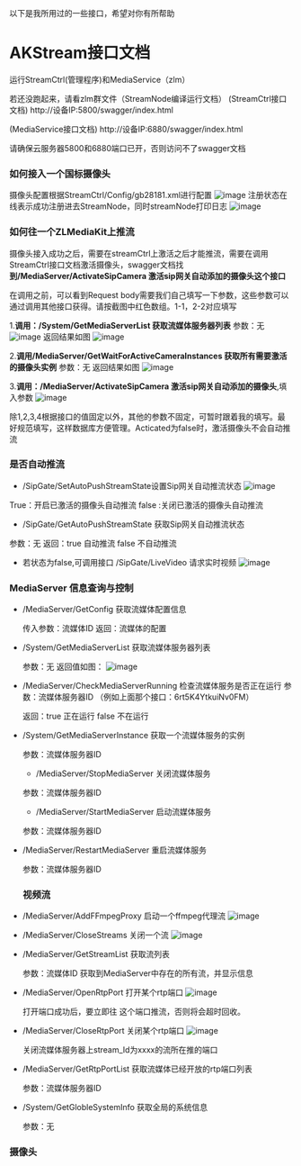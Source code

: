以下是我所用过的一些接口，希望对你有所帮助
# AKStream接口文档
运行StreamCtrl(管理程序)和MediaService（zlm）

若还没跑起来，请看zlm群文件（StreamNode编译运行文档）
(StreamCtrl接口文档)   http://设备IP:5800/swagger/index.html

(MediaService接口文档)  http://设备IP:6880/swagger/index.html

请确保云服务器5800和6880端口已开，否则访问不了swagger文档

### 如何接入一个国标摄像头
摄像头配置根据StreamCtrl/Config/gb28181.xml进行配置
![image](https://github.com/linshangqiang/AKStream-Readme/blob/main/img1.png)
注册状态在线表示成功注册进去StreamNode，同时streamNode打印日志
![image](https://github.com/linshangqiang/AKStream-Readme/blob/main/img2.png)

### 如何往一个ZLMediaKit上推流
摄像头接入成功之后，需要在streamCtrl上激活之后才能推流，需要在调用StreamCtrl接口文档激活摄像头，swagger文档找**到/MediaServer/ActivateSipCamera  激活sip网关自动添加的摄像头这个接口**

在调用之前，可以看到Request body需要我们自己填写一下参数，这些参数可以通过调用其他接口获得。请按截图中红色数组。1-1，2-2对应填写

1.**调用：/System/GetMediaServerList  获取流媒体服务器列表**
参数：无
![image](https://github.com/linshangqiang/AKStream-Readme/blob/main/img3.png)
返回结果如图
![image](https://github.com/linshangqiang/AKStream-Readme/blob/main/img4.png)

2.**调用/MediaServer/GetWaitForActiveCameraInstances 获取所有需要激活的摄像头实例**
参数：无
返回结果如图
![image](https://github.com/linshangqiang/AKStream-Readme/blob/main/img5.png)

3.**调用：/MediaServer/ActivateSipCamera 激活sip网关自动添加的摄像头**,填入参数
![image](https://github.com/linshangqiang/AKStream-Readme/blob/main/img6.png)

除1,2,3,4根据接口的值固定以外，其他的参数不固定，可暂时跟着我的填写。最好规范填写，这样数据库方便管理。Acticated为false时，激活摄像头不会自动推流

### 是否自动推流
- /SipGate/SetAutoPushStreamState设置Sip网关自动推流状态
![image](https://github.com/linshangqiang/AKStream-Readme/blob/main/img7.png)

True：开启已激活的摄像头自动推流  false :关闭已激活的摄像头自动推流
- /SipGate/GetAutoPushStreamState 获取Sip网关自动推流状态
  
参数：无    返回：true 自动推流  false 不自动推流
- 若状态为false,可调用接口 /SipGate/LiveVideo 请求实时视频
![image](https://github.com/linshangqiang/AKStream-Readme/blob/main/img8.png)
### MediaServer 信息查询与控制
- /MediaServer/GetConfig 获取流媒体配置信息

  传入参数：流媒体ID   返回：流媒体的配置
- /System/GetMediaServerList  获取流媒体服务器列表

  参数：无  返回值如图：
![image](https://github.com/linshangqiang/AKStream-Readme/blob/main/img9.png)
- /MediaServer/CheckMediaServerRunning 检查流媒体服务是否正在运行
  参数：流媒体服务器ID （例如上面那个接口：6rt5K4YtkuiNv0FM）

  返回：true 正在运行  false 不在运行
- /System/GetMediaServerInstance 获取一个流媒体服务的实例 

  参数：流媒体服务器ID  
  - /MediaServer/StopMediaServer 关闭流媒体服务
  
  参数：流媒体服务器ID
  - /MediaServer/StartMediaServer 启动流媒体服务
  
  参数：流媒体服务器ID
- /MediaServer/RestartMediaServer 重启流媒体服务

  参数：流媒体服务器ID  
  ### 视频流
- /MediaServer/AddFFmpegProxy 启动一个ffmpeg代理流
  ![image](https://github.com/linshangqiang/AKStream-Readme/blob/main/img10.png)
- /MediaServer/CloseStreams 关闭一个流
  ![image](https://github.com/linshangqiang/AKStream-Readme/blob/main/img11.png)
- /MediaServer/GetStreamList 获取流列表
  
  参数：流媒体ID  获取到MediaServer中存在的所有流，并显示信息
- /MediaServer/OpenRtpPort  打开某个rtp端口
   ![image](https://github.com/linshangqiang/AKStream-Readme/blob/main/img12.png)
   
  打开端口成功后，要立即往 这个端口推流，否则将会超时回收。
- /MediaServer/CloseRtpPort 关闭某个rtp端口
   ![image](https://github.com/linshangqiang/AKStream-Readme/blob/main/img12.png)
   
  关闭流媒体服务器上stream_Id为xxxx的流所在推的端口
- /MediaServer/GetRtpPortList 获取流媒体已经开放的rtp端口列表
   
  参数：流媒体服务器ID 
- /System/GetGlobleSystemInfo 获取全局的系统信息

  参数：无
### 摄像头
